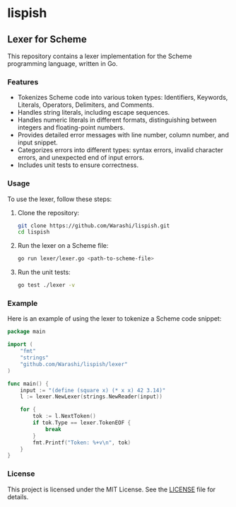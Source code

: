 # lispish

## Lexer for Scheme

This repository contains a lexer implementation for the Scheme programming language, written in Go.

### Features

- Tokenizes Scheme code into various token types: Identifiers, Keywords, Literals, Operators, Delimiters, and Comments.
- Handles string literals, including escape sequences.
- Handles numeric literals in different formats, distinguishing between integers and floating-point numbers.
- Provides detailed error messages with line number, column number, and input snippet.
- Categorizes errors into different types: syntax errors, invalid character errors, and unexpected end of input errors.
- Includes unit tests to ensure correctness.

### Usage

To use the lexer, follow these steps:

1. Clone the repository:

   ```sh
   git clone https://github.com/Warashi/lispish.git
   cd lispish
   ```

2. Run the lexer on a Scheme file:

   ```sh
   go run lexer/lexer.go <path-to-scheme-file>
   ```

3. Run the unit tests:

   ```sh
   go test ./lexer -v
   ```

### Example

Here is an example of using the lexer to tokenize a Scheme code snippet:

```go
package main

import (
    "fmt"
    "strings"
    "github.com/Warashi/lispish/lexer"
)

func main() {
    input := "(define (square x) (* x x) 42 3.14)"
    l := lexer.NewLexer(strings.NewReader(input))

    for {
        tok := l.NextToken()
        if tok.Type == lexer.TokenEOF {
            break
        }
        fmt.Printf("Token: %+v\n", tok)
    }
}
```

### License

This project is licensed under the MIT License. See the [LICENSE](LICENSE) file for details.
